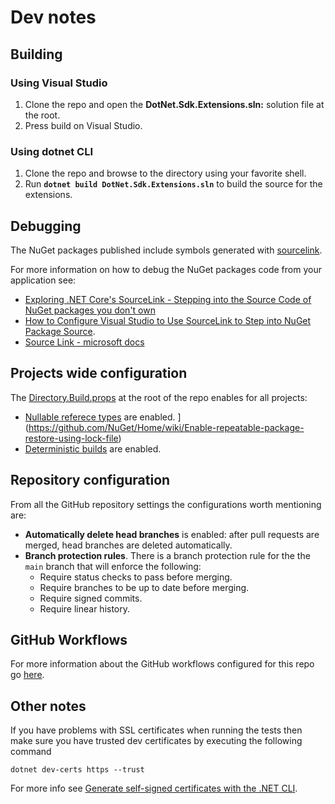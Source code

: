 # Dev notes

## Building

### Using Visual Studio

1) Clone the repo and open the **DotNet.Sdk.Extensions.sln:** solution file at the root.
2) Press build on Visual Studio.

### Using dotnet CLI

1) Clone the repo and browse to the directory using your favorite shell.
2) Run **`dotnet build DotNet.Sdk.Extensions.sln`** to build the source for the extensions.

## Debugging

The NuGet packages published include symbols generated with [sourcelink](https://github.com/dotnet/sourcelink).

For more information on how to debug the NuGet packages code from your application see:

- [Exploring .NET Core's SourceLink - Stepping into the Source Code of NuGet packages you don't own](https://www.hanselman.com/blog/exploring-net-cores-sourcelink-stepping-into-the-source-code-of-nuget-packages-you-dont-own)
- [How to Configure Visual Studio to Use SourceLink to Step into NuGet Package Source](https://aaronstannard.com/visual-studio-sourcelink-setup/).
- [Source Link - microsoft docs](https://docs.microsoft.com/en-us/dotnet/standard/library-guidance/sourcelink)

## Projects wide configuration

The [Directory.Build.props](/Directory.Build.props) at the root of the repo enables for all projects:

- [Nullable referece types](https://docs.microsoft.com/en-us/dotnet/csharp/nullable-migration-strategies) are enabled.
](https://github.com/NuGet/Home/wiki/Enable-repeatable-package-restore-using-lock-file)
- [Deterministic builds](https://github.com/clairernovotny/DeterministicBuilds) are enabled.

## Repository configuration

From all the GitHub repository settings the configurations worth mentioning are:

- **Automatically delete head branches** is enabled: after pull requests are merged, head branches are deleted automatically.
- **Branch protection rules**. There is a branch protection rule for the the `main` branch that will enforce the following:
  - Require status checks to pass before merging.
  - Require branches to be up to date before merging.
  - Require signed commits.
  - Require linear history.

## GitHub Workflows

For more information about the GitHub workflows configured for this repo go [here](/docs/dev-notes/github-workflows.md).


## Other notes

If you have problems with SSL certificates when running the tests then make sure you have trusted dev certificates by executing the following command

```
dotnet dev-certs https --trust
```

For more info see [Generate self-signed certificates with the .NET CLI](https://docs.microsoft.com/en-us/dotnet/core/additional-tools/self-signed-certificates-guide).
